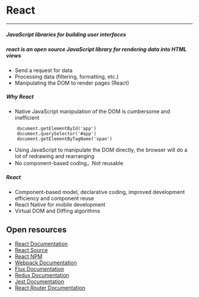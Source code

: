 # React
--------------------------
##### JavaScript libraries for building user interfaces

##### react is an open source JavaScript library for rendering data into HTML views
* Send a request for data
* Processing data (filtering, formatting, etc.)
* Manipulating the DOM to render pages (React)

##### Why React
* Native JavaScript manipulation of the DOM is cumbersome and inefficient
```
    document.getElementById('app')
    document.querySelector('#app')
    document.getElementByTagName('span')
```
* Using JavaScript to manipulate the DOM directly, the browser will do a lot of redrawing and rearranging
* No component-based coding，Not reusable

##### React
* Component-based model, declarative coding, improved development efficiency and component reuse
* React Native for mobile development
* Virtual DOM and Diffing algorithms

Open resources
---------------------
* [React Documentation](https://facebook.github.io/react/index.html)
* [React Source](https://github.com/facebook/react)
* [React NPM](https://www.npmjs.com/package/react)
* [Webpack Documentation](https://webpack.js.org/)
* [Flux Documentation](https://facebook.github.io/flux/docs/overview.html)
* [Redux Documentation](http://redux.js.org/index.html)
* [Jest Documentation](https://facebook.github.io/jest/)
* [React Router Documentation](https://reacttraining.com/react-router/)
